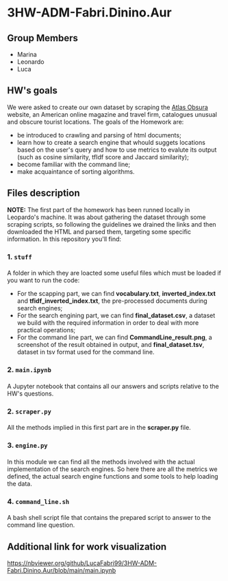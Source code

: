 # 3HW-ADM-Fabri.Dinino.Aur

## Group Members
* Marina
* Leonardo 
* Luca 

## HW's goals
We were asked to create our own dataset by scraping the [Atlas Obsura](https://www.atlasobscura.com/) website, an American online magazine and travel firm, catalogues unusual and obscure tourist locations. The goals of the Homework are:

* be introduced to crawling and parsing of html documents;
* learn how to create a search engine that whould suggets locations based on the user's query and how to use metrics to evalute its output (such as cosine similarity, tfIdf score and Jaccard similarity);
* become familiar with the command line;
* make acquaintance of sorting algorithms.

## Files description
**NOTE:**
The first part of the homework has been runned locally in Leopardo's machine. It was about gathering the dataset through some scraping scripts, so following the guidelines we drained the links and then downloaded the HTML and parsed them, targeting some specific information. 
In this repository you'll find:

### 1. `stuff`

####
A folder in which they are loacted some useful files which must be loaded if you want to run the code:

* For the scapping part, we can find **vocabulary.txt**, **inverted_index.txt** and **tfidf_inverted_index.txt**, the pre-processed documents during search engines;
* For the search engining part, we can find **final_dataset.csv**, a dataset we build with the required information in order to deal with more practical operations;
* For the command line part, we can find **CommandLine_result.png**, a screenshot of the result obtained in output, and **final_dataset.tsv**, dataset in tsv format used for the command line.

### 2. `main.ipynb`

#### 
A Jupyter notebook that contains all our answers and scripts relative to the HW's questions. 

### 2. `scraper.py`

#### 
All the methods implied in this first part are in the **scraper.py** file.

### 3. `engine.py`

#### 
In this module we can find all the methods involved with the actual implementation of the search engines. So here there are all the metrics we defined, the actual search engine functions and some tools to help loading the data.

### 4. `command_line.sh`

#### 
A bash shell script file that contains the prepared script to answer to the command line question.

## Additional link for work visualization
https://nbviewer.org/github/LucaFabri99/3HW-ADM-Fabri.Dinino.Aur/blob/main/main.ipynb
